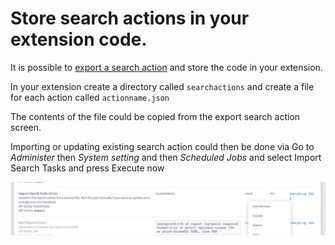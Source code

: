 # Store search actions in your extension code.

It is possible to [export a search action](export_import.md) and store the code in your extension.

In your extension create a directory called `searchactions` and create a file for each action called `actionname.json`

The contents of the file could be copied from the export search action screen.

Importing or updating existing search action could then be done via Go to *Administer* then *System setting* and then *Scheduled Jobs* and select Import Search Tasks and press Execute now

![import](images/searchactionimport.png) 